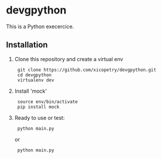 # devgpython

This is a Python execercice.

## Installation

1. Clone this repository and create a virtual env
    
        git clone https://github.com/xicopetry/devgpython.git
        cd devgpython
        virtualenv dev

2. Install 'mock'
    
        source env/bin/activate
        pip install mock

3. Ready to use or test:

        python main.py

    or

        python main.py
